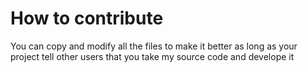 # How to contribute

You can copy and modify all the files to make it better as long as your project tell other users that you take my source code and develope it
